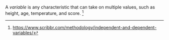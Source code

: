 A *variable* is any characteristic that can take on multiple values, such as height, age, temperature, and score. [^1]

[^1]: https://www.scribbr.com/methodology/independent-and-dependent-variables/